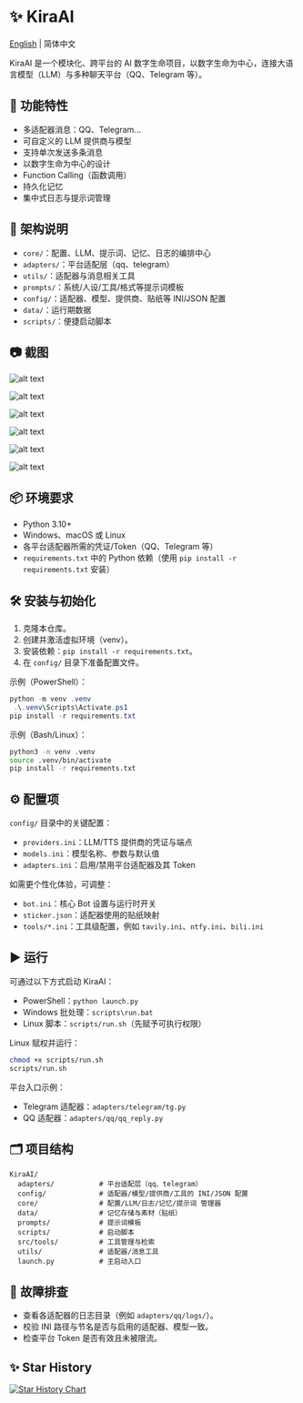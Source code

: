 # ✨ KiraAI

[English](../README.md) | 简体中文

KiraAI 是一个模块化、跨平台的 AI 数字生命项目，以数字生命为中心，连接大语言模型（LLM）与多种聊天平台（QQ、Telegram 等）。

## 🚀 功能特性
- 多适配器消息：QQ、Telegram...
- 可自定义的 LLM 提供商与模型
- 支持单次发送多条消息
- 以数字生命为中心的设计
- Function Calling（函数调用）
- 持久化记忆
- 集中式日志与提示词管理

## 🧩 架构说明
- `core/`：配置、LLM、提示词、记忆、日志的编排中心
- `adapters/`：平台适配层（qq、telegram）
- `utils/`：适配器与消息相关工具
- `prompts/`：系统/人设/工具/格式等提示词模板
- `config/`：适配器、模型、提供商、贴纸等 INI/JSON 配置
- `data/`：运行期数据
- `scripts/`：便捷启动脚本

## 📷 截图
![alt text](../screenshots/image01.jpg)

![alt text](../screenshots/image02.png)

![alt text](../screenshots/image03.png)

![alt text](../screenshots/image04.png)

![alt text](../screenshots/image05.png)

![alt text](../screenshots/image06.png)

## 📦 环境要求
- Python 3.10+
- Windows、macOS 或 Linux
- 各平台适配器所需的凭证/Token（QQ、Telegram 等）
- `requirements.txt` 中的 Python 依赖（使用 `pip install -r requirements.txt` 安装）

## 🛠️ 安装与初始化
1. 克隆本仓库。
2. 创建并激活虚拟环境（venv）。
3. 安装依赖：`pip install -r requirements.txt`。
4. 在 `config/` 目录下准备配置文件。

示例（PowerShell）：
```powershell
python -m venv .venv
 .\.venv\Scripts\Activate.ps1
pip install -r requirements.txt
```

示例（Bash/Linux）：
```bash
python3 -m venv .venv
source .venv/bin/activate
pip install -r requirements.txt
```

## ⚙️ 配置项
`config/` 目录中的关键配置：
- `providers.ini`：LLM/TTS 提供商的凭证与端点
- `models.ini`：模型名称、参数与默认值
- `adapters.ini`：启用/禁用平台适配器及其 Token

如需更个性化体验，可调整：

- `bot.ini`：核心 Bot 设置与运行时开关
- `sticker.json`：适配器使用的贴纸映射
- `tools/*.ini`：工具级配置，例如 `tavily.ini`、`ntfy.ini`、`bili.ini`

## ▶️ 运行
可通过以下方式启动 KiraAI：
- PowerShell：`python launch.py`
- Windows 批处理：`scripts\run.bat`
- Linux 脚本：`scripts/run.sh`（先赋予可执行权限）

Linux 赋权并运行：
```bash
chmod +x scripts/run.sh
scripts/run.sh
```

平台入口示例：
- Telegram 适配器：`adapters/telegram/tg.py`
- QQ 适配器：`adapters/qq/qq_reply.py`

## 🗂️ 项目结构
```
KiraAI/
  adapters/           # 平台适配层（qq、telegram）
  config/             # 适配器/模型/提供商/工具的 INI/JSON 配置
  core/               # 配置/LLM/日志/记忆/提示词 管理器
  data/               # 记忆存储与素材（贴纸）
  prompts/            # 提示词模板
  scripts/            # 启动脚本
  src/tools/          # 工具管理与检索
  utils/              # 适配器/消息工具
  launch.py           # 主启动入口
```

## 🐞 故障排查
- 查看各适配器的日志目录（例如 `adapters/qq/logs/`）。
- 校验 INI 路径与节名是否与启用的适配器、模型一致。
- 检查平台 Token 是否有效且未被限流。

## ✨ Star History
[![Star History Chart](https://api.star-history.com/svg?repos=xxynet/KiraAI&type=date&legend=top-left)](https://www.star-history.com/#xxynet/KiraAI&type=date&legend=top-left)

